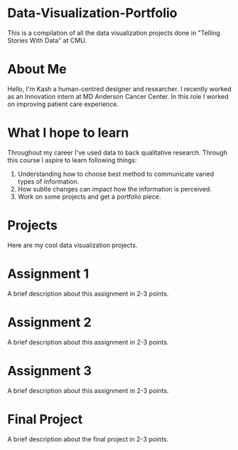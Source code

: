 # Data-Visualization-Portfolio
This is a compilation of all the data visualization projects done in "Telling Stories With Data" at CMU.

# About Me
Hello, I'm Kash a human-centred designer and researcher. I recently worked as an Innovation intern at MD Anderson Cancer Center. In this role I worked on improving patient care experience. 

# What I hope to learn
Throughout my career I've used data to back qualitative research. Through this course I aspire to learn following things:
1) Understanding how to choose best method to communicate varied types of information.
2) How subtle changes can impact how the information is perceived.
3) Work on some projects and get a portfolio piece.

# Projects
Here are my cool data visualization projects.

# Assignment 1
A brief description about this assignment in 2-3 points.

# Assignment 2
A brief description about this assignment in 2-3 points.

# Assignment 3
A brief description about this assignment in 2-3 points.

# Final Project
A brief description about the final project in 2-3 points.
